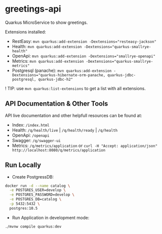 # greetings-api

Quarkus MicroService to show greetings.

Extensions installed:
- RestEasy: `mvn quarkus:add-extension -Dextensions="resteasy-jackson"`
- Health: `mvn quarkus:add-extension -Dextensions="quarkus-smallrye-health"`
- OpenApi: `mvn quarkus:add-extension -Dextensions="smallrye-openapi"`
- Metrics: `mvn quarkus:add-extension -Dextensions="quarkus-smallrye-metrics"`
- Postgresql (panache): `mvn quarkus:add-extension -Dextensions="quarkus-hibernate-orm-panache, quarkus-jdbc-postgresql, quarkus-jdbc-h2"`

! TIP: use `mvn quarkus:list-extensions` to get a list with all extensions.

## API Documentation & Other Tools

API live documentation and other helpfull resources can be found at:

- Index: `/index.html`
- Health: `/q/health/live` | `/q/health/ready` | `/q/health`
- OpenApi: `/openapi`
- Swagger: `/q/swagger-ui`
- Metrics: `/q/metrics/application` or `curl -H "Accept: application/json" http://localhost:8080/q/metrics/application`


## Run Locally

- Create PostgressDB:
```sh
docker run -d --name catalog \
  -e POSTGRES_USER=develop \
  -e POSTGRES_PASSWORD=develop \
  -e POSTGRES_DB=catalog \
  -p 5432:5432 \
  postgres:10.5
```

- Run Application in development mode:
```shell script
./mvnw compile quarkus:dev
```
